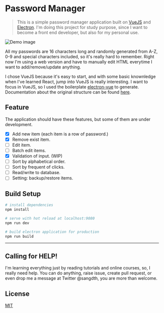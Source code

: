 # Password Manager

> This is a simple password manager application built on [VueJS](https://vuejs.org/) and [Electron](https://electron.atom.io/). I'm doing this project for study purpose, since I want to become a front end developer, but also for my personal use. 

![Demo image](https://i.imgur.com/OyRmzZ0.png)

All my passwords are 16 characters long and randomly generated from A-Z, 0-9 and special characters included, so it's really hard to remember. Right now I'm using a web version and have to manually edit HTML everytime I want to add/remove/update anything.

I chose VueJS because it's easy to start, and with some basic knownledge when I've learned React, jump into VueJS is really interesting. I want to focus in VueJS, so I used the boilerplate [electron-vue](https://github.com/SimulatedGREG/electron-vue) to generate. 
Documentation about the original structure can be found [here](https://simulatedgreg.gitbooks.io/electron-vue/content/index.html).

## Feature
The application should have these features, but some of them are under development.
- [x] Add new item (each item is a row of password.)
- [x] Remove exist item.
- [ ] Edit item.
- [ ] Batch edit items.
- [x] Validation of input. (WIP)
- [ ] Sort by alphabetical order.
- [ ] Sort by frequent of clicks.
- [ ] Read/write to database.
- [ ] Setting: backup/restore items.

## Build Setup
``` bash
# install dependencies
npm install

# serve with hot reload at localhost:9080
npm run dev

# build electron application for production
npm run build

```
---

## Calling for HELP! 
I'm learning everything just by reading tutorials and online courses, so, I really need help. You can do anything, raise issue, create pull request, or even drop me a message at Twitter @sangdth, you are more than welcome.

## License

[MIT](https://github.com/electron/electron/blob/master/LICENSE)
